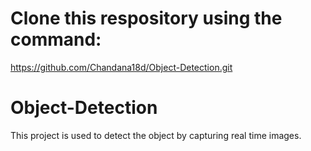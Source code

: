 # Clone this respository using the command:
https://github.com/Chandana18d/Object-Detection.git
# Object-Detection
This project is used to detect the object by capturing real time images.
